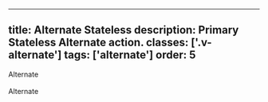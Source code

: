 <!--
 *              © 2025 Visa
 *
 * Licensed under the Apache License, Version 2.0 (the "License");
 * you may not use this file except in compliance with the License.
 * You may obtain a copy of the License at
 *
 *         http://www.apache.org/licenses/LICENSE-2.0
 *
 * Unless required by applicable law or agreed to in writing, software
 * distributed under the License is distributed on an "AS IS" BASIS,
 * WITHOUT WARRANTIES OR CONDITIONS OF ANY KIND, either express or implied.
 * See the License for the specific language governing permissions and
 * limitations under the License.
 *
 -->
---
title: Alternate Stateless
description: Primary Stateless Alternate action. 
classes: ['.v-alternate']
tags: ['alternate']
order: 5
---

<div class="v-surface v-alternate" style="padding: var(--size-responsive-10);">
  <div class="v-action-stateless">
    Alternate
  </div>
  <br/>
  <span class="v-action-stateless">
    Alternate
  </span>
</div>
